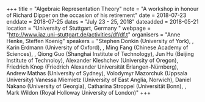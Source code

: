 +++
title = "Algebraic Representation Theory"
note = "A workshop in honour of Richard Dipper on the occasion of his retirement"
date = 2018-07-23
enddate = 2018-07-25
dates = "July 23 - 25, 2018"
dateadded = 2018-05-21
location = "University of Stuttgart, Germany "
webpage = "http://www.iaz.uni-stuttgart.de/activities/df/df.t"
organisers = "Anne Henke, Steffen Koenig"
speakers = "Stephen Donkin (University of York), , Karin Erdmann (University of Oxford), , Ming Fang (Chinese Academy of Sciences), , Qiong Guo (Shanghai Institute of Technology), Jun Hu (Beijing Institute of Technoloy), Alexander Kleshchev (University of Oregon), Friedrich Knop  (Friedrich Alexander Universität Erlangen-Nürnberg), Andrew Mathas (University of Sydney), Volodymyr Mazorchuk (Uppsala University) Vanessa Miemietz (University of East Anglia, Norwich), Daniel Nakano (University of Georgia), Catharina Stroppel (Universität Bonn), , Mark Wildon (Royal Holloway University of London)"
+++
